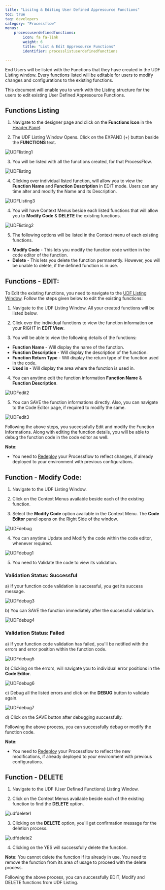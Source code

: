 ```yaml
---
title: "Lisitng & Editing User Defined Appresource Functions"
toc: true
tag: developers
category: "Processflow"
menus: 
    processuserdefinedfunctions:
        icon: fa fa-link
        weight: 6
        title: "List & Edit Appresource Functions" 
        identifier: processlistuserdefinedfunctions

---
```


End Users will be listed with the Functions that they have created in the UDF Listing window. Every functions listed will be editable 
for users to modify changes and configurations to the existing functions.

This document will enable you to work with the Listing structure for the users to edit existing User Defined Appresource Functions.

## Functions Listing

1) Navigate to the designer page and click on the **Functions Icon** in the [Header Panel](/processflow/designer-processflow/#processflow-header-panel).

2) The UDF Listing Window Opens. Click on the EXPAND (+) button beside the **FUNCTIONS** text.

![UDFlisting1](\staticfiles\processflow\media\UDFlisting1.PNG)

3) You will be listed with all the functions created, for that ProcessFlow.

![UDFlisting](\staticfiles\processflow\media\UDFlisting.PNG)

4) Clicking over individual listed function, will allow you to view the **Function Name** and **Function Description** in EDIT mode. Users can any time alter and modify the Name and its Description.

![UDFListing3]()

4) You will have Context Menus beside each listed functions that will allow you to **Modify Code** & **DELETE** the existing functions.

![UDFlisting2](\staticfiles\processflow\media\UDFlisting2.PNG)

5) The following options will be listed in the Context menu of each existing functions.

- **Modify Code** - This lets you modify the function code written in the code editor of the function.
- **Delete** - This lets you delete the function permanently. However, you will be unable to delete, if the defined function is in use.

## Functions - EDIT:

To Edit the existing functions, you need to navigate to the [UDF Listing Window](/processflow/Listing-Editing-user-defined-functions/#functions-listing). Follow the steps given below to edit 
the existing functions: 

1) Navigate to the UDF Listing Window. All your created functions will be listed below.

2) Click over the individual functions to view the function information on your RIGHT in **EDIT View**.

3) You will be able to view the following details of the functions:

- **Function Name** - Will display the name of the function.
- **Function Description** - Will display the description of the function.
- **Function Return Type** - Will display the return type of the function used in the code.
- **Used in** - Will display the area where the function is used in.

4) You can anytime edit the function information **Function Name** & **Function Description**. 

![UDFedit2]()

5) You can SAVE the function informations directly. Also, you can navigate to the Code Editor page, if required to modify the same.

![UDFedit3]()

Following the above steps, you successfully Edit and modify the Function Informations.
Along with editing the function details, you will be able to debug the function code in the code editor as well.

**Note:**

- You need to [Redeploy](/processflow/redeploying-processflow/) your Processflow to reflect changes, if already deployed to your environment with previous configurations.

## Function - Modify Code:

1) Navigate to the UDF Listing Window. 

2) Click on the Context Menus available beside each of the existing function.

3) Select the **Modify Code** option available in the Context Menu. The **Code Editor** panel opens on the Right Side of the window.

![UDFdebug](\staticfiles\processflow\media\UDFdebug.PNG)

4) You can anytime Update and Modify the code within the code editor, whenever required.

![UDFdebug1](\staticfiles\processflow\media\UDFdebug.PNG)

5) You need to Validate the code to view its validation. 

### Validation Status: Successful

a) If your function code validation is successful, you get its success message.

![UDFdebug3]()

b) You can SAVE the function immediately after the successful validation.

![UDFdebug4]()

### Validation Status: Failed

a) If your function code validation has failed, you'll be notified with the errors and error position within the function code.

![UDFdebug5]()

b) Clicking on the errors, will navigate you to individual error positions in the **Code Editor**.

![UDFdebug6]()

c) Debug all the listed errors and click on the **DEBUG** button to validate again.

![UDFdebug7]()

d) Click on the SAVE button after debugging successfully.

Following the above process, you can successfully debug or modify the function code.

**Note:**

- You need to [Redeploy](/processflow/redeploying-processflow/) your Processflow to reflect the new modifications, if already deployed to your environment with previous configurations.


## Function - DELETE

1) Navigate to the UDF (User Defined Functions) Listing Window. 

2) Click on the Context Menus available beside each of the existing function to find the **DELETE** option.

![udfdelete1]()

3) Clicking on the **DELETE** option, you'll get confirmation message for the deletion process.

![udfdelete2]()

4) Clicking on the YES will successfully delete the function.

**Note:** You cannot delete the function if its already in use. You need to remove the function from its area of usage to proceed with the delete process.

Following the above process, you can successfully EDIT, Modify and DELETE functions from UDF Listing.
